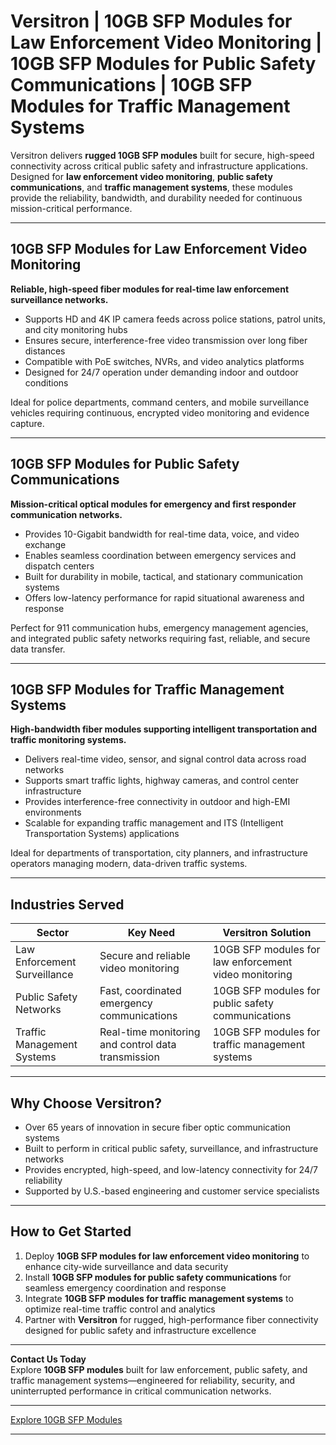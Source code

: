 # Versitron | 10GB SFP Modules for Law Enforcement Video Monitoring | 10GB SFP Modules for Public Safety Communications | 10GB SFP Modules for Traffic Management Systems

Versitron delivers **rugged 10GB SFP modules** built for secure, high-speed connectivity across critical public safety and infrastructure applications. Designed for **law enforcement video monitoring**, **public safety communications**, and **traffic management systems**, these modules provide the reliability, bandwidth, and durability needed for continuous mission-critical performance.

---

## 10GB SFP Modules for Law Enforcement Video Monitoring

**Reliable, high-speed fiber modules for real-time law enforcement surveillance networks.**

- Supports HD and 4K IP camera feeds across police stations, patrol units, and city monitoring hubs  
- Ensures secure, interference-free video transmission over long fiber distances  
- Compatible with PoE switches, NVRs, and video analytics platforms  
- Designed for 24/7 operation under demanding indoor and outdoor conditions  

Ideal for police departments, command centers, and mobile surveillance vehicles requiring continuous, encrypted video monitoring and evidence capture.

---

## 10GB SFP Modules for Public Safety Communications

**Mission-critical optical modules for emergency and first responder communication networks.**

- Provides 10-Gigabit bandwidth for real-time data, voice, and video exchange  
- Enables seamless coordination between emergency services and dispatch centers  
- Built for durability in mobile, tactical, and stationary communication systems  
- Offers low-latency performance for rapid situational awareness and response  

Perfect for 911 communication hubs, emergency management agencies, and integrated public safety networks requiring fast, reliable, and secure data transfer.

---

## 10GB SFP Modules for Traffic Management Systems

**High-bandwidth fiber modules supporting intelligent transportation and traffic monitoring systems.**

- Delivers real-time video, sensor, and signal control data across road networks  
- Supports smart traffic lights, highway cameras, and control center infrastructure  
- Provides interference-free connectivity in outdoor and high-EMI environments  
- Scalable for expanding traffic management and ITS (Intelligent Transportation Systems) applications  

Ideal for departments of transportation, city planners, and infrastructure operators managing modern, data-driven traffic systems.

---

## Industries Served

| Sector                      | Key Need                                                | Versitron Solution                                                |
|------------------------------|--------------------------------------------------------|-------------------------------------------------------------------|
| Law Enforcement Surveillance | Secure and reliable video monitoring                   | 10GB SFP modules for law enforcement video monitoring              |
| Public Safety Networks        | Fast, coordinated emergency communications            | 10GB SFP modules for public safety communications                  |
| Traffic Management Systems    | Real-time monitoring and control data transmission     | 10GB SFP modules for traffic management systems                    |

---

## Why Choose Versitron?

- Over 65 years of innovation in secure fiber optic communication systems  
- Built to perform in critical public safety, surveillance, and infrastructure networks  
- Provides encrypted, high-speed, and low-latency connectivity for 24/7 reliability  
- Supported by U.S.-based engineering and customer service specialists  

---

## How to Get Started

1. Deploy **10GB SFP modules for law enforcement video monitoring** to enhance city-wide surveillance and data security  
2. Install **10GB SFP modules for public safety communications** for seamless emergency coordination and response  
3. Integrate **10GB SFP modules for traffic management systems** to optimize real-time traffic control and analytics  
4. Partner with **Versitron** for rugged, high-performance fiber connectivity designed for public safety and infrastructure excellence  

---

**Contact Us Today**  
Explore **10GB SFP modules** built for law enforcement, public safety, and traffic management systems—engineered for reliability, security, and uninterrupted performance in critical communication networks.  

---

[Explore 10GB SFP Modules](https://www.versitron.com/collections/10gb-sfp-modules)

---
